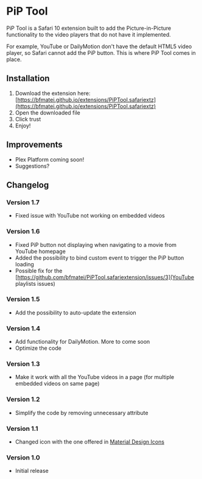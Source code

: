 # PiP Tool
PiP Tool is a Safari 10 extension built to add the Picture-in-Picture functionality to the video players that do not have it implemented.

For example, YouTube or DailyMotion don't have the default HTML5 video player, so Safari cannot add the PiP button. This is where PiP Tool comes in place.

## Installation
1. Download the extension here: [https://bfmatei.github.io/extensions/PiPTool.safariextz](https://bfmatei.github.io/extensions/PiPTool.safariextz)
2. Open the downloaded file
3. Click trust
4. Enjoy!

## Improvements
- Plex Platform coming soon!
- Suggestions?

## Changelog
### Version 1.7
- Fixed issue with YouTube not working on embedded videos

### Version 1.6
- Fixed PiP button not displaying when navigating to a movie from YouTube homepage
- Added the possibility to bind custom event to trigger the PiP button loading
- Possible fix for the [https://github.com/bfmatei/PiPTool.safariextension/issues/3](YouTube playlists issues)

### Version 1.5
- Add the possibility to auto-update the extension

### Version 1.4
- Add functionality for DailyMotion. More to come soon
- Optimize the code

### Version 1.3
- Make it work with all the YouTube videos in a page (for multiple embedded videos on same page)

### Version 1.2
- Simplify the code by removing unnecessary attribute

### Version 1.1
- Changed icon with the one offered in [Material Design Icons](https://design.google.com/icons/#ic_picture_in_picture)

### Version 1.0
- Initial release
